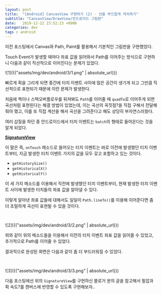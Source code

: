 ```yaml
---
layout: post
title:  "[Android] CanvasView 구현하기 (2) - 선을 부드럽게 처리하기"
subtitle: "CanvasView/DrawView/안드로이드 그림판"
date:   2019-12-22 23:52:23 +0900
categories: dev
tags : android
---
```


이전 포스팅에서 Canvas와 Path, Paint를 활용해서 기본적인 그림판을 구현했었다.

Touch Event가 발생할 때마다 좌표 값을 읽어와서 Path를 이어주는 방식으로 구현하니 다음과 같이 직선적으로 이어진다는 문제가 있었다.

![1]({{"assets/img/dev/android/3/1.png" | absolute_url}})

빠르게 획을 그리게 되면 중간에 터치 이벤트 사이에 많은 공간이 생기게 되고 그만큼 직선적으로 표현되기 때문에 이런 문제가 발생한다.

처음에 책이나 스택오버플로우를 뒤져봐도 `Path`를 이어줄 때 `quadTo`로 이어주게 되면 곡선처럼 표현된다는 해결 방법이 있었는데, 이는 곡선의 꼭짓점?을 직접 구해서 전달해줘야 했고, 이를 또 직접 계산을 해서 곡선을 그려준다고 해도 상당히 부자연스러웠다.

여러 삽질을 하던 중 안드로이드에서 터치 이벤트는 `batch`의 형태로 들어온다는 것을 알게 되었다.

**[SignatureView]({{"https://developer.squareup.com/blog/smooth-signatures"}})**

이 말은 즉, `onTouch` 메소드로 들어오는 터치 이벤트는 바로 이전에 발생했던 터치 이벤트부터, 지금 발생한 터치 이벤트 가지의 값을 모두 갖고 포함하고 있는 것이다.

- `getHistorySize()`
- `getHistoricalX()`
- `getHistoricalY()`

이 세 가지 메소드를 이용해서 직전에 발생했던 터치 이벤트부터, 현재 발생한 터치 이벤트 사이에 발생한 터치들의 좌표 값을 알아낼 수 있다.

이렇게 알아낸 좌표 값들에 대해서도 일일이 `Path.lineTo()`를 이용해 이어준다면 좀 더 조밀하게 곡선이 표현될 수 있을 것이다.

<br>

![2]({{"assets/img/dev/android/3/2.png" | absolute_url}})

위와 같이 위의 메소드들을 이용해서 이전의 터치 이벤트 좌표 값을 읽어올 수 있었고, 추가적으로 Path를 이어줄 수 있었다.

결과적으로 완성된 화면은 다음과 같이 좀 더 부드러워질 수 있었다.

<br>


![3]({{"assets/img/dev/android/3/3.png" | absolute_url}})

다음 포스팅에선 위의 `SignatureView`를 구현하신 블로거 분의 글을 참고해서 필압과 획 속도?를 캔버스에 반영할 수 있도록 구현해보자..